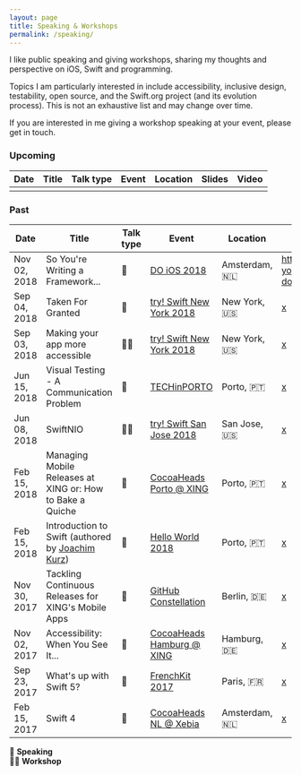 ```yaml
---
layout: page
title: Speaking & Workshops
permalink: /speaking/
---
```


I like public speaking and giving workshops, sharing my thoughts and perspective on iOS, Swift and programming.

Topics I am particularly interested in include accessibility, inclusive design, testability, open source, and the Swift.org project (and its evolution process). This is not an exhaustive list and may change over time.

If you are interested in me giving a workshop speaking at your event, please get in touch.

### Upcoming

| Date | Title | Talk type | Event | Location | Slides | Video |
|-|-|-|-|-|-|-|
| | | | | | | |

### Past

| Date | Title | Talk type | Event | Location | Slides | Video |
|-|-|-|-|-|-|-|
| Nov 02, 2018 | So You're Writing a Framework... | 🎤 | [DO iOS 2018](https://do-ios.com) | Amsterdam, 🇳🇱 | https://speakerdeck.com/basthomas/so-youre-writing-a-framework-dot-dot-dot | - |
| Sep 04, 2018 | Taken For Granted | 🎤 | [try! Swift New York 2018](https://www.tryswift.co/events/2018/nyc) | New York, 🇺🇸 | [x](https://speakerdeck.com/basthomas/taken-for-granted) | - |
| Sep 03, 2018 | Making your app more accessible | 👨‍🔬 | [try! Swift New York 2018](https://www.tryswift.co/events/2018/nyc) | New York, 🇺🇸 | [x](https://speakerdeck.com/basthomas/accessibility-workshop) | - |
| Jun 15, 2018 | Visual Testing - A Communication Problem | 🎤 | [TECHinPORTO](https://www.techinporto.com) | Porto, 🇵🇹 | [x](https://speakerdeck.com/basthomas/visual-testing-a-communication-problem) | - |
| Jun 08, 2018 | SwiftNIO | 👨‍🔬 | [try! Swift San Jose 2018](https://www.tryswift.co/events/2018/sanjose) | San Jose, 🇺🇸 | [x](https://speakerdeck.com/basthomas/swiftnio) | - |
| Feb 15, 2018 | Managing Mobile Releases at XING or: How to Bake a Quiche | 🎤 | [CocoaHeads Porto @ XING](https://www.meetup.com/CocoaHeads-Porto) | Porto, 🇵🇹 | [x](https://speakerdeck.com/basthomas/managing-mobile-releases-at-xing-or-how-to-bake-a-quiche) | - |
| Feb 15, 2018 | Introduction to Swift (authored by [Joachim Kurz](http://blog.cocoafrog.de)) | 🎤 | [Hello World 2018](https://helloworldconf.pt) | Porto, 🇵🇹 | [x](http://khd2.de/talks/Introduction-to-Swift-Hello-World/HelloWorld_Conf-Introduction_to_Swift.pdf) | - |
| Nov 30, 2017 | Tackling Continuous Releases for XING's Mobile Apps | 🎤 | [GitHub Constellation](http://githubconstellation.com/berlin/) | Berlin, 🇩🇪 | [x](https://speakerdeck.com/basthomas/tackling-continuous-releases-for-xings-mobile-apps) | - |
| Nov 02, 2017 | Accessibility: When You See It... | 🎤 | [CocoaHeads Hamburg @ XING](https://www.meetup.com/CocoaHeads-Hamburg/) | Hamburg, 🇩🇪 | [x](https://speakerdeck.com/basthomas/accessibility-when-you-see-it-dot-dot-dot) | - |
| Sep 23, 2017 | What's up with Swift 5? | 🎤 | [FrenchKit 2017](http://frenchkit.fr) | Paris, 🇫🇷 | [x](https://speakerdeck.com/basthomas/whats-up-with-swift-5) | [x](https://www.youtube.com/watch?v=XXqZaKodLfA) |
| Feb 15, 2017 | Swift 4 | 🎤 | [CocoaHeads NL @ Xebia](https://www.meetup.com/CocoaHeadsNL/) | Amsterdam, 🇳🇱 | [x](https://speakerdeck.com/basthomas/swift-4) | - |


🎤 **Speaking**<br />
👨‍🔬 **Workshop**
